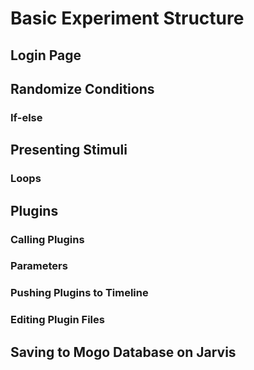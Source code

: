 # Basic Experiment Structure

## Login Page

## Randomize Conditions
### If-else

## Presenting Stimuli 
### Loops

## Plugins
### Calling Plugins
### Parameters
### Pushing Plugins to Timeline
### Editing Plugin Files

## Saving to Mogo Database on Jarvis






